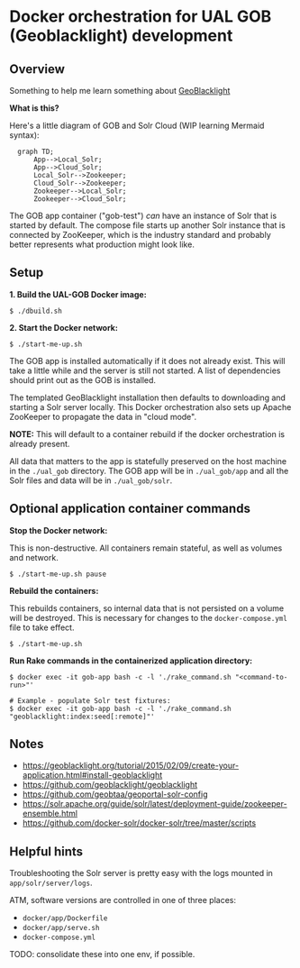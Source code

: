 # Docker orchestration for UAL GOB (Geoblacklight) development

## Overview

Something to help me learn something about [GeoBlacklight](https://geoblacklight.org/)

**What is this?**

Here's a little diagram of GOB and Solr Cloud (WIP learning Mermaid syntax):

```mermaid
  graph TD;
      App-->Local_Solr;
      App-->Cloud_Solr;
      Local_Solr-->Zookeeper;
      Cloud_Solr-->Zookeeper;
      Zookeeper-->Local_Solr;
      Zookeeper-->Cloud_Solr;
```

The GOB app container ("gob-test") _can_ have an instance of Solr that is started by default. The compose file starts up another Solr instance that is connected by ZooKeeper, which is the industry standard and probably better represents what production might look like.

## Setup

**1. Build the UAL-GOB Docker image:**

```shell
$ ./dbuild.sh
```

**2. Start the Docker network:**

```shell
$ ./start-me-up.sh
```

The GOB app is installed automatically if it does not already exist. This will take a little while and the server is still not started. A list of dependencies should print out as the GOB is installed.

The templated GeoBlacklight installation then defaults to downloading and starting a Solr server locally. This Docker orchestration also sets up Apache ZooKeeper to propagate the data in "cloud mode".

__NOTE:__ This will default to a container rebuild if the docker orchestration is already present.

All data that matters to the app is statefully preserved on the host machine in the `./ual_gob` directory. The GOB app will be in `./ual_gob/app` and all the Solr files and data will be in `./ual_gob/solr`.

## Optional application container commands

**Stop the Docker network:**

This is non-destructive. All containers remain stateful, as well as volumes and network.

```shell
$ ./start-me-up.sh pause
```

**Rebuild the containers:**

This rebuilds containers, so internal data that is not persisted on a volume will be destroyed. This is necessary for changes to the `docker-compose.yml` file to take effect.

```shell
$ ./start-me-up.sh
```

**Run Rake commands in the containerized application directory:**

```shell
$ docker exec -it gob-app bash -c -l './rake_command.sh "<command-to-run>"'

# Example - populate Solr test fixtures:
$ docker exec -it gob-app bash -c -l './rake_command.sh "geoblacklight:index:seed[:remote]"'
```

## Notes

* https://geoblacklight.org/tutorial/2015/02/09/create-your-application.html#install-geoblacklight
* https://github.com/geoblacklight/geoblacklight
* https://github.com/geobtaa/geoportal-solr-config
* https://solr.apache.org/guide/solr/latest/deployment-guide/zookeeper-ensemble.html
* https://github.com/docker-solr/docker-solr/tree/master/scripts

## Helpful hints

Troubleshooting the Solr server is pretty easy with the logs mounted in `app/solr/server/logs`.

ATM, software versions are controlled in one of three places:

* `docker/app/Dockerfile`
* `docker/app/serve.sh`
* `docker-compose.yml`

TODO: consolidate these into one env, if possible.
